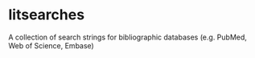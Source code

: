 # litsearches
A collection of search strings for bibliographic databases (e.g. PubMed, Web of Science, Embase)
